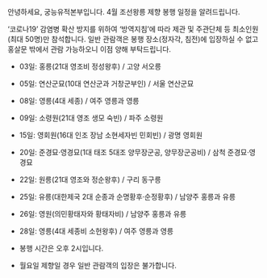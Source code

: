 안녕하세요, 궁능유적본부입니다. 4월 조선왕릉 제향 봉행 일정을 알려드립니다.

‘코로나19’ 감염병 확산 방지를 위하여 ‘방역지침’에 따라 제관 및 주관단체 등 최소인원(최대 50명)만 참석합니다. 일반 관람객은 봉행 장소(정자각, 침전)에 입장하실 수 없고 홍살문 밖에서 관람 가능하오니 이점 양해 부탁드립니다.

- 03일: 홍릉(21대 영조비 정성왕후) / 고양 서오릉
- 05일: 연산군묘(10대 연산군과 거창군부인) / 서울 연산군묘
- 08일: 영릉(4대 세종) / 여주 영릉과 영릉
- 09일: 소령원(21대 영조 생모 숙빈) / 파주 소령원
- 15일: 영회원(16대 인조 장남 소현세자빈 민회빈) / 광명 영회원
- 20일: 준경묘·영경묘(1대 태조 5대조 양무장군공, 양무장군공비) / 삼척 준경묘·영경묘
- 22일: 원릉(21대 영조와 정순왕후) / 구리 동구릉
- 25일: 유릉(대한제국 2대 순종과 순명황후·순정황후) / 남양주 홍릉과 유릉
- 26일: 영원(의민황태자와 황태자비) / 남양주 홍릉과 유릉
- 28일: 영릉(4대 세종비 소헌왕후) / 여주 영릉과 영릉

- 봉행 시간은 오후 2시입니다.
- 월요일 제향일 경우 일반 관람객의 입장은 불가합니다.